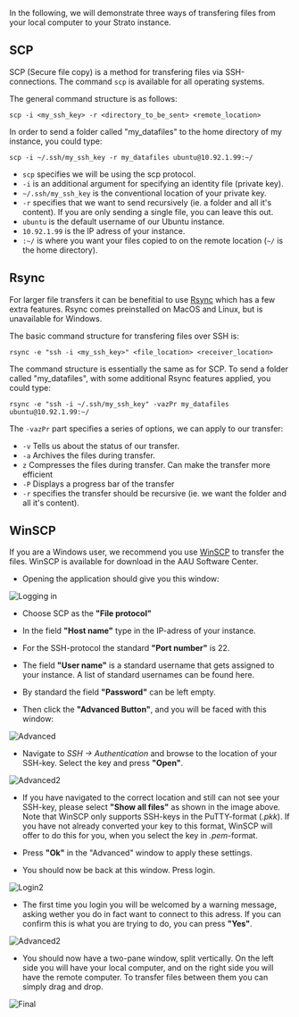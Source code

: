 In the following, we will demonstrate three ways of transfering files from your local computer to your Strato instance.

## SCP
SCP (Secure file copy) is a method for transfering files via SSH-connections. The command `scp` is available for all operating systems. 

The general command structure is as follows:

```
scp -i <my_ssh_key> -r <directory_to_be_sent> <remote_location>
```

In order to send a folder called "my_datafiles" to the home directory of my instance, you could type:

```
scp -i ~/.ssh/my_ssh_key -r my_datafiles ubuntu@10.92.1.99:~/
```

* `scp` specifies we will be using the scp protocol.
* `-i` is an additional argument for specifying an identity file (private key).
* `~/.ssh/my_ssh_key` is the conventional location of your private key.
* `-r` specifies that we want to send recursively (ie. a folder and all it's content). If you are only sending a single file, you can leave this out.
* `ubuntu` is the default username of our Ubuntu instance.
* `10.92.1.99` is the IP adress of your instance.
* `:~/` is where you want your files copied to on the remote location (`~/` is the home directory).


## Rsync
For larger file transfers it can be benefitial to use [Rsync](https://rsync.samba.org/features.html) which has a few extra features. Rsync comes preinstalled on MacOS and Linux, but is unavailable for Windows.

The basic command structure for transfering files over SSH is:
```
rsync -e "ssh -i <my_ssh_key>" <file_location> <receiver_location>
```

The command structure is essentially the same as for SCP. To send a folder called "my_datafiles", with some additional Rsync features applied, you could type:
```
rsync -e "ssh -i ~/.ssh/my_ssh_key" -vazPr my_datafiles ubuntu@10.92.1.99:~/
```

The `-vazPr` part specifies a series of options, we can apply to our transfer:

* `-v` Tells us about the status of our transfer.
* `-a` Archives the files during transfer.
* `z` Compresses the files during transfer. Can make the transfer more efficient
* `-P` Displays a progress bar of the transfer
* `-r` specifies the transfer should be recursive (ie. we want the folder and all it's content).

## WinSCP
If you are a Windows user, we recommend you use [WinSCP](https://winscp.net/) to transfer the files. WinSCP is available for download in the AAU Software Center.

* Opening the application should give you this window: 

![Logging in](/assets/img/winscp/winscp1_login.png "Fill out the fields")

* Choose SCP as the **"File protocol"**

* In the field **"Host name"** type in the IP-adress of your instance.

* For the SSH-protocol the standard **"Port number"** is 22.

* The field **"User name"** is a standard username that gets assigned to your instance. A list of standard usernames can be found here.   
* By standard the field **"Password"** can be left empty.

* Then click the **"Advanced Button"**, and you will be faced with this window:

![Advanced](/assets/img/winscp/winscp2_ssh.png "Find SSH -> Authentication")

* Navigate to *SSH -> Authentication* and browse to the location of your SSH-key. Select the key and press **"Open"**. 

![Advanced2](/assets/img/winscp/winscp_allfiles.png "Locate your keyfile")

* If you have navigated to the correct location and still can not see your SSH-key, please select **"Show all files"** as shown in the image above. Note that WinSCP only supports SSH-keys in the PuTTY-format (*.pkk*). If you have not already converted your key to this format, WinSCP will offer to do this for you, when you select the key in *.pem*-format.

* Press **"Ok"** in the "Advanced" window to apply these settings.

* You should now be back at this window. Press login.

![Login2](/assets/img/winscp/winscp_login2.png "Locate your keyfile")

* The first time you login you will be welcomed by a warning message, asking wether you do in fact want to connect to this adress. If you can confirm this is what you are trying to do, you can press **"Yes"**.

![Advanced2](/assets/img/winscp/winscp_allfiles.png "Locate your keyfile")

* You should now have a two-pane window, split vertically. On the left side you will have your local computer, and on the right side you will have the remote computer. To transfer files between them you can simply drag and drop. 

![Final](/assets/img/winscp/winscp_dragdrop.png "Copy your files with drag & drop")
